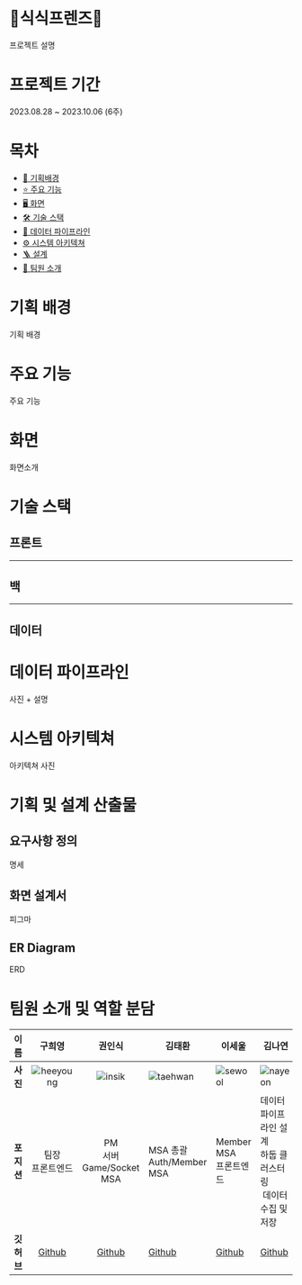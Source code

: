 # 🐰식식프렌즈📆

프로젝트 설명

# 프로젝트 기간

2023.08.28 ~ 2023.10.06 (6주)

# 목차

- [🎯 기획배경](#subject)
- [⭐️ 주요 기능](#mainContents)
- [🖥️ 화면](#contents)
- [🛠️ 기술 스택](#skills)
- [💾 데이터 파이프라인](#dataPipelines)
- [⚙ 시스템 아키텍쳐](#systemArchitecture)
- [🪜 설계](#design)
- [👥 팀원 소개](#members)

# 기획 배경

<a name="subject"></a>

기획 배경

# 주요 기능

<a name="mainContents"></a>

주요 기능

# 화면

<a name="contents"></a>

화면소개

# 기술 스택

<a name="skills"></a>

## 프론트

---

## 백

---

## 데이터

# 데이터 파이프라인

<a name="dataPipelines"></a>

사진 + 설명

# 시스템 아키텍쳐

<a name="systemArchitecture"></a>

아키텍쳐 사진

# 기획 및 설계 산출물

<a name="design"></a>

## 요구사항 정의

명세

## 화면 설계서

피그마

## ER Diagram

ERD

# 팀원 소개 및 역할 분담

<a name="members"></a>

| 이름      | **구희영**                             | **권인식**                                     | **김태환**                                 | **이세울**                           | **김나연**                                      | **황유성**                                  |
|:-------:|:-----------------------------------:|:-------------------------------------------:| --------------------------------------- | --------------------------------- | -------------------------------------------- | ---------------------------------------- |
| **사진**  | ![heeyoung]()                       | ![insik](./assets/insik.png)                | ![taehwan](./assets/th.png)             | ![sewool](./assets/sw.png)        | ![nayeon](./assets/ny.png)                   | ![yuseong](./assets/ys.png)              |
| **포지션** | 팀장<br/>프론트엔드                        | PM<br />서버<br/>Game/Socket MSA              | MSA 총괄 <br />Auth/Member MSA            | Member MSA<br />프론트엔드             | 데이터 파이프라인 설계<br />하둡 클러스터링 <br/> 데이터 수집 및 저장 | 자연어처리 <br />워드 클라우드 및 퀴즈 생성 <br />Socket |
| **깃허브** | [Github](https://github.com/hi9900) | [Github](https://github.com/PassionSoftIan) | [Github](https://github.com/kimta2hwan) | [Github](https://github.com/sl39) | [Github](https://github.com/nayeonxkim)      | [Github](https://github.com/StarSein)    |
